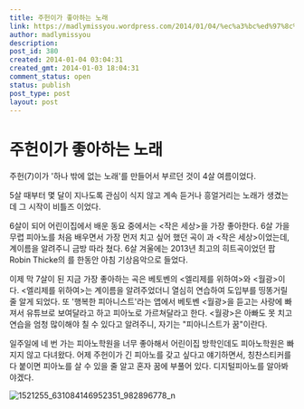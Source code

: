 ```yaml
---
title: 주헌이가 좋아하는 노래
link: https://madlymissyou.wordpress.com/2014/01/04/%ec%a3%bc%ed%97%8c%ec%9d%b4%ea%b0%80-%ec%a2%8b%ec%95%84%ed%95%98%eb%8a%94-%eb%85%b8%eb%9e%98/
author: madlymissyou
description: 
post_id: 380
created: 2014-01-04 03:04:31
created_gmt: 2014-01-03 18:04:31
comment_status: open
status: publish
post_type: post
layout: post
---
```


# 주헌이가 좋아하는 노래

주헌(7)이가 '하나 밖에 없는 노래'를 만들어서 부르던 것이 4살 여름이었다.

5살 때부터 몇 달이 지나도록 관심이 식지 않고 계속 듣거나 흥얼거리는 노래가 생겼는데 그 시작이 비틀즈 <Yellow submarine>이었다.

6살이 되어 어린이집에서 배운 동요 중에서는 <작은 세상>을 가장 좋아한다. 6살 가을 무렵 피아노를 처음 배우면서 가장 먼저 치고 싶어 했던 곡이 <Yellow submaine>과 <작은 세상>이었는데, 계이름을 알려주니 금방 따라 쳤다. 6살 겨울에는 2013년 최고의 히트곡이었던 팝 Robin Thicke의 <Blurred lines>를 한동안 아침 기상음악으로 들었다.

이제 막 7살이 된 지금 가장 좋아하는 곡은 베토벤의 <엘리제를 위하여>와 <월광>이다. <엘리제를 위하여>는 계이름을 알려주었더니 열심히 연습하여 도입부를 띵똥거릴 줄 알게 되었다. 또 '행복한 피아니스트'라는 앱에서 베토벤 <월광>을 듣고는 사랑에 빠져서 유튜브로 보여달라고 하고 피아노로 가르쳐달라고 한다. <월광>은 아빠도 못 치고 연습을 엄청 많이해야 칠 수 있다고 알려주니, 자기는 "피아니스트가 꿈"이란다.

일주일에 네 번 가는 피아노학원을 너무 좋아해서 어린이집 방학인데도 피아노학원은 빠지지 않고 다녀왔다. 어제 주헌이가 긴 피아노를 갖고 싶다고 얘기하면서, 칭찬스티커를 다 붙이면 피아노를 살 수 있을 줄 알고 혼자 꿈에 부풀어 있다. 디지털피아노를 알아봐야겠다.

![1521255_631084146952351_982896778_n](http://madlymissyou.files.wordpress.com/2014/05/1521255_631084146952351_982896778_n.jpg?w=611)